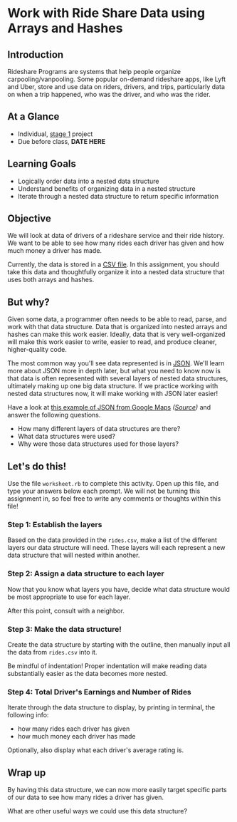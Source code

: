 # Work with Ride Share Data using Arrays and Hashes

## Introduction

Rideshare Programs are systems that help people organize carpooling/vanpooling. Some popular on-demand rideshare apps, like Lyft and Uber, store and use data on riders, drivers, and trips, particularly data on when a trip happened, who was the driver, and who was the rider.

## At a Glance

- Individual, [stage 1](https://github.com/Ada-Developers-Academy/pedagogy/blob/master/rule-of-three.md#stage-1) project
- Due before class, **DATE HERE**

## Learning Goals
- Logically order data into a nested data structure
- Understand benefits of organizing data in a nested structure
- Iterate through a nested data structure to return specific information

## Objective
We will look at data of drivers of a rideshare service and their ride history. We want to be able to see how many rides each driver has given and how much money a driver has made.

Currently, the data is stored in a [CSV file](https://en.wikipedia.org/wiki/Comma-separated_values). In this assignment, you should take this data and thoughtfully organize it into a nested data structure that uses both arrays and hashes.

## But why?

Given some data, a programmer often needs to be able to read, parse, and work with that data structure. Data that is organized into nested arrays and hashes can make this work easier. Ideally, data that is very well-organized will make this work easier to write, easier to read, and produce cleaner, higher-quality code.

The most common way you'll see data represented is in [JSON](https://en.wikipedia.org/wiki/JSON). We'll learn more about JSON more in depth later, but what you need to know now is that data is often represented with several layers of nested data structures, ultimately making up one big data structure. If we practice working with nested data structures now, it will make working with JSON later easier!

Have a look at [this example of JSON from Google Maps](sample_google_maps_data.json) _([Source](https://www.sitepoint.com/google-maps-json-file/))_ and answer the following questions.
- How many different layers of data structures are there?
- What data structures were used?
- Why were those data structures used for those layers?

## Let's do this!
Use the file `worksheet.rb` to complete this activity. Open up this file, and type your answers below each prompt. We will not be turning this assignment in, so feel free to write any comments or thoughts within this file!

### Step 1: Establish the layers
Based on the data provided in the `rides.csv`, make a list of the different layers our data structure will need. These layers will each represent a new data structure that will nested within another.

### Step 2: Assign a data structure to each layer
Now that you know what layers you have, decide what data structure would be most appropriate to use for each layer.

After this point, consult with a neighbor.

### Step 3: Make the data structure!
Create the data structure by starting with the outline, then manually input all the data from `rides.csv` into it.

Be mindful of indentation! Proper indentation will make reading data substantially easier as the data becomes more nested.

### Step 4: Total Driver's Earnings and Number of Rides
Iterate through the data structure to display, by printing in terminal, the following info:
- how many rides each driver has given
- how much money each driver has made

Optionally, also display what each driver's average rating is.

## Wrap up

By having this data structure, we can now more easily target specific parts of our data to see how many rides a driver has given.

What are other useful ways we could use this data structure?
